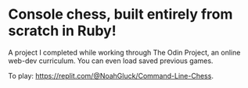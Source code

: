 # Console chess, built entirely from scratch in Ruby!
A project I completed while working through The Odin Project, an online web-dev curriculum. You can even load saved previous games.

To play:
https://replit.com/@NoahGluck/Command-Line-Chess. 
